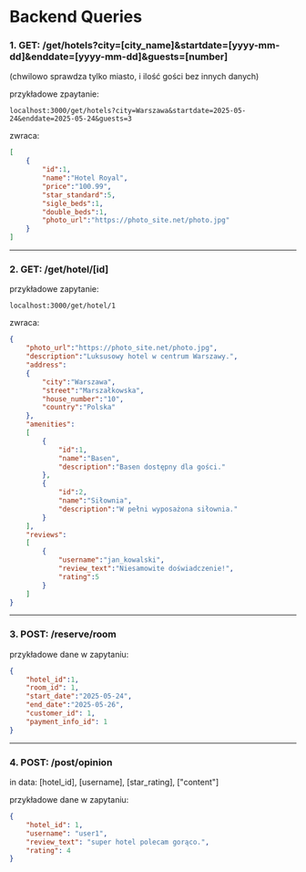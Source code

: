 # Backend Queries


### 1. GET: /get/hotels?city=[city_name]&startdate=[yyyy-mm-dd]&enddate=[yyyy-mm-dd]&guests=[number]

(chwilowo sprawdza tylko miasto, i ilość gości bez innych danych)

przykładowe zpaytanie:

`localhost:3000/get/hotels?city=Warszawa&startdate=2025-05-24&enddate=2025-05-24&guests=3`

zwraca:

```json
[
    {
        "id":1,
        "name":"Hotel Royal",
        "price":"100.99",
        "star_standard":5,
        "sigle_beds":1,
        "double_beds":1,
        "photo_url":"https://photo_site.net/photo.jpg"
    }
]
```
------------------
### 2. GET: /get/hotel/[id]

przykładowe zapytanie:

`localhost:3000/get/hotel/1`

zwraca:
```json
{
    "photo_url":"https://photo_site.net/photo.jpg",
    "description":"Luksusowy hotel w centrum Warszawy.",
    "address":
    {
        "city":"Warszawa",
        "street":"Marszałkowska",
        "house_number":"10",
        "country":"Polska"
    },
    "amenities":
    [
        {
            "id":1,
            "name":"Basen",
            "description":"Basen dostępny dla gości."
        },
        {
            "id":2,
            "name":"Siłownia",
            "description":"W pełni wyposażona siłownia."
        }
    ],
    "reviews":
    [
        {
            "username":"jan_kowalski",
            "review_text":"Niesamowite doświadczenie!",
            "rating":5
        }
    ]
}

```
-------------------
### 3. POST: /reserve/room  

przykładowe dane w zapytaniu:
```json
{
    "hotel_id":1, 
    "room_id": 1, 
    "start_date":"2025-05-24", 
    "end_date":"2025-05-26", 
    "customer_id": 1, 
    "payment_info_id": 1
}
```

----------------------

### 4. POST: /post/opinion
in data: [hotel_id], [username], [star_rating], ["content"]

przykładowe dane w zapytaniu:

```json
{
    "hotel_id": 1,
    "username": "user1",
    "review_text": "super hotel polecam gorąco.",
    "rating": 4
}
```
